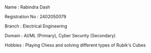 Name : Rabindra Dash

Registration No : 2402050079

Branch : Electrical Engineering

Domain : AI/ML (Primary), Cyber Security (Secondary)

Hobbies : Playing Chess and solving different types of Rubik's Cubes